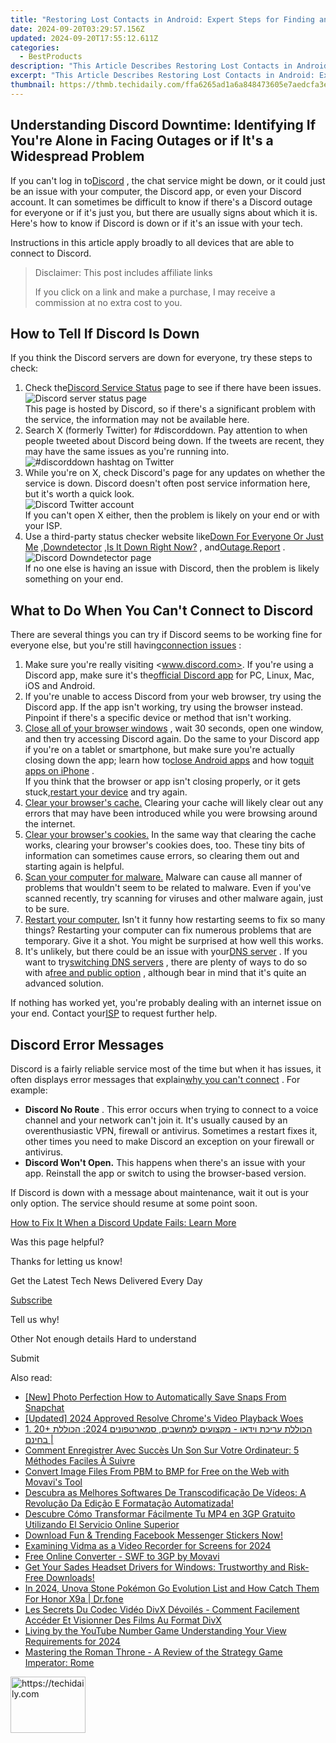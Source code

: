 ```yaml
---
title: "Restoring Lost Contacts in Android: Expert Steps for Finding and Recovering Deleted Phone Numbers"
date: 2024-09-20T03:29:57.156Z
updated: 2024-09-20T17:55:12.611Z
categories:
  - BestProducts
description: "This Article Describes Restoring Lost Contacts in Android: Expert Steps for Finding and Recovering Deleted Phone Numbers"
excerpt: "This Article Describes Restoring Lost Contacts in Android: Expert Steps for Finding and Recovering Deleted Phone Numbers"
thumbnail: https://thmb.techidaily.com/ffa6265ad1a6a848473605e7aedcfa3ec46ffbe39326ff49e8d4fafd11fa0e00.jpg
---
```


## Understanding Discord Downtime: Identifying If You're Alone in Facing Outages or if It's a Widespread Problem
 If you can't log in to[Discord](https://www.lifewire.com/discord-4174046) , the chat service might be down, or it could just be an issue with your computer, the Discord app, or even your Discord account. It can sometimes be difficult to know if there's a Discord outage for everyone or if it's just you, but there are usually signs about which it is. Here's how to know if Discord is down or if it's an issue with your tech.

 Instructions in this article apply broadly to all devices that are able to connect to Discord.

>  Disclaimer: This post includes affiliate links
>
>  If you click on a link and make a purchase, I may receive a commission at no extra cost to you.
>

## How to Tell If Discord Is Down

 If you think the Discord servers are down for everyone, try these steps to check:

1. Check the[Discord Service Status](https://status.discord.com) page to see if there have been issues.  
![Discord server status page](https://www.lifewire.com/thmb/yFSV49MklrykNCgZ93liSe1qZt0=/1500x0/filters:no_upscale():max_bytes(150000):strip_icc():format(webp)/is-discord-down-or-is-it-just-you-50256951-64f18a956bac488899f2b478d1c286a9.jpg)  
 This page is hosted by Discord, so if there's a significant problem with the service, the information may not be available here.
2. Search X (formerly Twitter) for #discorddown. Pay attention to when people tweeted about Discord being down. If the tweets are recent, they may have the same issues as you're running into.  
![#discorddown hashtag on Twitter](https://www.lifewire.com/thmb/VTkvVzzWtl2q1P78ZIep47rwOBo=/1500x0/filters:no_upscale():max_bytes(150000):strip_icc():format(webp)/is-discord-down-or-is-it-just-you-50256952-c360b9c4c6d64c2e8214179b37a1931a.jpg)
3. While you're on X, check Discord's page for any updates on whether the service is down. Discord doesn't often post service information here, but it's worth a quick look.  
![Discord Twitter account](https://www.lifewire.com/thmb/duH1jCzJjaIdBXNdYvzfWT2dzjk=/1500x0/filters:no_upscale():max_bytes(150000):strip_icc():format(webp)/is-discord-down-or-is-it-just-you-50256953-0ac75f448e784f739501c218e70589b5.jpg)  
 If you can't open X either, then the problem is likely on your end or with your ISP.
4. Use a third-party status checker website like[Down For Everyone Or Just Me](https://downforeveryoneorjustme.com/discord) ,[Downdetector](https://downdetector.com/status/discord/) ,[Is It Down Right Now?](https://www.isitdownrightnow.com/discord.com.html) , and[Outage.Report](https://outage.report/discord) .  
![Discord Downdetector page](https://www.lifewire.com/thmb/Dkbd1Gn7UxOCVbebPQPG9QuzVpQ=/1500x0/filters:no_upscale():max_bytes(150000):strip_icc():format(webp)/is-discord-down-or-is-it-just-you-50256954-e47fef8c259d4a9d805e652ae722fcbd.jpg)  
 If no one else is having an issue with Discord, then the problem is likely something on your end.

## What to Do When You Can't Connect to Discord

 There are several things you can try if Discord seems to be working fine for everyone else, but you're still having[connection issues](https://www.lifewire.com/fix-connection-issues-discord-5086484) :

1. Make sure you're really visiting <www.discord.com>. If you're using a Discord app, make sure it's the[official Discord app](https://discord.com/download) for PC, Linux, Mac, iOS and Android.
2. If you're unable to access Discord from your web browser, try using the Discord app. If the app isn't working, try using the browser instead. Pinpoint if there's a specific device or method that isn't working.
3. [Close all of your browser windows](https://www.lifewire.com/close-all-tabs-computer-android-browsers-4173831) , wait 30 seconds, open one window, and then try accessing Discord again. Do the same to your Discord app if you're on a tablet or smartphone, but make sure you're actually closing down the app; learn how to[close Android apps](https://www.lifewire.com/close-apps-on-android-4164116) and how to[quit apps on iPhone](https://www.lifewire.com/quit-apps-on-iphone-2000287) .  
 If you think that the browser or app isn't closing properly, or it gets stuck,[restart your device](https://www.lifewire.com/why-does-restarting-seem-to-fix-most-computer-problems-2624569) and try again.
4. [Clear your browser's cache.](https://www.lifewire.com/how-to-clear-cache-2617980) Clearing your cache will likely clear out any errors that may have been introduced while you were browsing around the internet.
5. [Clear your browser's cookies.](https://www.lifewire.com/how-to-delete-cookies-2617981) In the same way that clearing the cache works, clearing your browser's cookies does, too. These tiny bits of information can sometimes cause errors, so clearing them out and starting again is helpful.
6. [Scan your computer for malware.](https://www.lifewire.com/properly-scan-your-computer-for-viruses-and-other-malware-2624526) Malware can cause all manner of problems that wouldn't seem to be related to malware. Even if you've scanned recently, try scanning for viruses and other malware again, just to be sure.
7. [Restart your computer.](https://www.lifewire.com/how-to-reboot-a-computer-2624568) Isn't it funny how restarting seems to fix so many things? Restarting your computer can fix numerous problems that are temporary. Give it a shot. You might be surprised at how well this works.
8. It's unlikely, but there could be an issue with your[DNS server](https://www.lifewire.com/what-is-a-dns-server-2625854) . If you want to try[switching DNS servers](https://www.lifewire.com/how-to-change-dns-server-settings-2617979) , there are plenty of ways to do so with a[free and public option](https://www.lifewire.com/free-and-public-dns-servers-2626062) , although bear in mind that it's quite an advanced solution.

 If nothing has worked yet, you're probably dealing with an internet issue on your end. Contact your[ISP](https://www.lifewire.com/internet-service-provider-isp-2625924) to request further help.

## Discord Error Messages

 Discord is a fairly reliable service most of the time but when it has issues, it often displays error messages that explain[why you can't connect](https://www.lifewire.com/fix-it-when-discord-wont-open-5076489) . For example:

* **Discord No Route** . This error occurs when trying to connect to a voice channel and your network can't join it. It's usually caused by an overenthusiastic VPN, firewall or antivirus. Sometimes a restart fixes it, other times you need to make Discord an exception on your firewall or antivirus.
* **Discord Won't Open.** This happens when there's an issue with your app. Reinstall the app or switch to using the browser-based version.

 If Discord is down with a message about maintenance, wait it out is your only option. The service should resume at some point soon.

[How to Fix It When a Discord Update Fails: Learn More](https://www.lifewire.com/fix-failed-discord-update-5080924)

Was this page helpful?

Thanks for letting us know!

 Get the Latest Tech News Delivered Every Day

[Subscribe](https://www.lifewire.com/#)

Tell us why!

 Other  Not enough details  Hard to understand

 Submit

<ins class="adsbygoogle"
     style="display:block"
     data-ad-format="autorelaxed"
     data-ad-client="ca-pub-7571918770474297"
     data-ad-slot="1223367746"></ins>

<ins class="adsbygoogle"
     style="display:block"
     data-ad-client="ca-pub-7571918770474297"
     data-ad-slot="8358498916"
     data-ad-format="auto"
     data-full-width-responsive="true"></ins>

<span class="atpl-alsoreadstyle">Also read:</span>
<div><ul>
<li><a href="https://snapchat-videos.techidaily.com/new-photo-perfection-how-to-automatically-save-snaps-from-snapchat/"><u>[New] Photo Perfection How to Automatically Save Snaps From Snapchat</u></a></li>
<li><a href="https://twitter-videos.techidaily.com/updated-2024-approved-resolve-chromes-video-playback-woes/"><u>[Updated] 2024 Approved Resolve Chrome's Video Playback Woes</u></a></li>
<li><a href="https://technical-tips.techidaily.com/1-20plus-hkhvllt-rykht-vydv-mktsvym-lmhvym-smrtfvnym-2024-hkhvllt-vhynm/"><u>1. 20+ הכוללת עריכת וידאו - מקצועים למחשבים, סמארטפונים 2024: הכוללת בחינם |</u></a></li>
<li><a href="https://technical-tips.techidaily.com/comment-enregistrer-avec-succes-un-son-sur-votre-ordinateur-5-methodes-faciles-a-suivre/"><u>Comment Enregistrer Avec Succès Un Son Sur Votre Ordinateur: 5 Méthodes Faciles À Suivre</u></a></li>
<li><a href="https://technical-tips.techidaily.com/convert-image-files-from-pbm-to-bmp-for-free-on-the-web-with-movavis-tool/"><u>Convert Image Files From PBM to BMP for Free on the Web with Movavi's Tool</u></a></li>
<li><a href="https://technical-tips.techidaily.com/descubra-as-melhores-softwares-de-transcodificacao-de-videos-a-revolucao-da-edicao-e-formatacao-automatizada/"><u>Descubra as Melhores Softwares De Transcodificação De Vídeos: A Revolução Da Edição E Formatação Automatizada!</u></a></li>
<li><a href="https://technical-tips.techidaily.com/descubre-como-transformar-facilmente-tu-mp4-en-3gp-gratuito-utilizando-el-servicio-online-superior/"><u>Descubre Cómo Transformar Fácilmente Tu MP4 en 3GP Gratuito Utilizando El Servicio Online Superior</u></a></li>
<li><a href="https://app-tips.techidaily.com/1723620195426-download-fun-and-trending-facebook-messenger-stickers-now/"><u>Download Fun & Trending Facebook Messenger Stickers Now!</u></a></li>
<li><a href="https://video-screen-grab.techidaily.com/examining-vidma-as-a-video-recorder-for-screens-for-2024/"><u>Examining Vidma as a Video Recorder for Screens for 2024</u></a></li>
<li><a href="https://technical-tips.techidaily.com/free-online-converter-swf-to-3gp-by-movavi/"><u>Free Online Converter - SWF to 3GP by Movavi</u></a></li>
<li><a href="https://win-amazing.techidaily.com/1722972045739-get-your-sades-headset-drivers-for-windows-trustworthy-and-risk-free-downloads/"><u>Get Your Sades Headset Drivers for Windows: Trustworthy and Risk-Free Downloads!</u></a></li>
<li><a href="https://pokemon-go-android.techidaily.com/in-2024-unova-stone-pokemon-go-evolution-list-and-how-catch-them-for-honor-x9a-drfone-by-drfone-virtual-android/"><u>In 2024, Unova Stone Pokémon Go Evolution List and How Catch Them For Honor X9a | Dr.fone</u></a></li>
<li><a href="https://technical-tips.techidaily.com/les-secrets-du-codec-video-divx-devoiles-comment-facilement-acceder-et-visionner-des-films-au-format-divx/"><u>Les Secrets Du Codec Vidéo DivX Dévoilés - Comment Facilement Accéder Et Visionner Des Films Au Format DivX</u></a></li>
<li><a href="https://youtube-help.techidaily.com/living-by-the-youtube-number-game-understanding-your-view-requirements-for-2024/"><u>Living by the YouTube Number Game Understanding Your View Requirements for 2024</u></a></li>
<li><a href="https://buynow-tips.techidaily.com/mastering-the-roman-throne-a-review-of-the-strategy-game-imperator-rome/"><u>Mastering the Roman Throne - A Review of the Strategy Game Imperator: Rome</u></a></li>
</ul></div>

<!-- affiliate ads begin -->
<a href="https://aligracehair.sjv.io/c/5597632/2135364/19272" target="_top" id="2135364">
  <img src="//a.impactradius-go.com/display-ad/19272-2135364" border="0" alt="https://techidaily.com" width="120" height="90"/>
</a>
<img height="0" width="0" src="https://aligracehair.sjv.io/i/5597632/2135364/19272" style="position:absolute;visibility:hidden;" border="0" />
<!-- affiliate ads end -->

